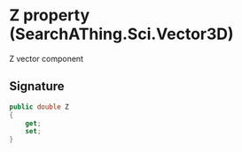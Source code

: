 # Z property (SearchAThing.Sci.Vector3D)
Z vector component

## Signature
```csharp
public double Z
{
    get;
    set;
}
```
